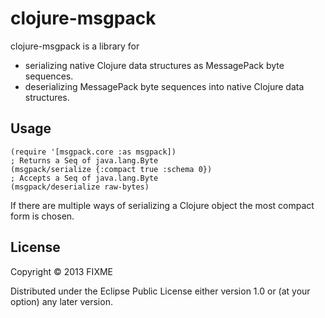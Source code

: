 # clojure-msgpack

clojure-msgpack is a library for
* serializing native Clojure data structures as MessagePack byte sequences.
* deserializing MessagePack byte sequences into native Clojure data structures.

## Usage

```
(require '[msgpack.core :as msgpack])
; Returns a Seq of java.lang.Byte
(msgpack/serialize {:compact true :schema 0})
; Accepts a Seq of java.lang.Byte
(msgpack/deserialize raw-bytes)
```

If there are multiple ways of serializing a Clojure object the most compact
form is chosen.

## License

Copyright © 2013 FIXME

Distributed under the Eclipse Public License either version 1.0 or (at
your option) any later version.
